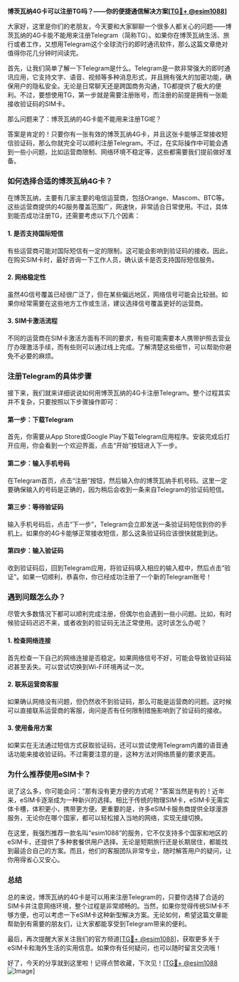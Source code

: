 **博茨瓦纳4G卡可以注册TG吗？——你的便捷通信解决方案[[TG💪+ @esim1088](https://t.me/s/esim1088)]**

大家好，这里是你们的老朋友，今天要和大家聊聊一个很多人都关心的问题——博茨瓦纳的4G卡能不能用来注册Telegram（简称TG）。如果你在博茨瓦纳生活、旅行或者工作，又想用Telegram这个全球流行的即时通讯软件，那么这篇文章绝对值得你花几分钟时间读完。

首先，让我们简单了解一下Telegram是什么。Telegram是一款非常强大的即时通讯应用，它支持文字、语音、视频等多种消息形式，并且拥有强大的加密功能，确保用户的隐私安全。无论是日常聊天还是跨国商务沟通，TG都提供了极大的便利。不过，要想使用TG，第一步就是需要注册账号，而注册的前提是拥有一张能接收验证码的SIM卡。

那么问题来了：博茨瓦纳的4G卡能不能用来注册TG呢？

答案是肯定的！只要你有一张有效的博茨瓦纳4G卡，并且这张卡能够正常接收短信验证码，那么你就完全可以顺利注册Telegram。不过，在实际操作中可能会遇到一些小问题，比如运营商限制、网络环境不稳定等，这些都需要我们提前做好准备。

### **如何选择合适的博茨瓦纳4G卡？**

在博茨瓦纳，主要有几家主要的电信运营商，包括Orange、Mascom、BTC等。这些运营商提供的4G服务覆盖范围广，网速快，非常适合日常使用。不过，具体到能否成功注册TG，还需要考虑以下几个因素：

#### **1. 是否支持国际短信**
有些运营商可能对国际短信有一定的限制，这可能会影响到验证码的接收。因此，在购买SIM卡时，最好咨询一下工作人员，确认该卡是否支持国际短信服务。

#### **2. 网络稳定性**
虽然4G信号覆盖已经很广泛了，但在某些偏远地区，网络信号可能会比较弱。如果你经常需要在这些地方工作或生活，建议选择信号覆盖更好的运营商。

#### **3. SIM卡激活流程**
不同的运营商在SIM卡激活方面有不同的要求，有些可能需要本人携带护照去营业厅办理激活手续，而有些则可以通过线上完成。了解清楚这些细节，可以帮助你避免不必要的麻烦。

### **注册Telegram的具体步骤**

接下来，我们就来详细说说如何用博茨瓦纳的4G卡注册Telegram。整个过程其实并不复杂，只要按照以下步骤操作即可：

#### **第一步：下载Telegram**
首先，你需要从App Store或Google Play下载Telegram应用程序。安装完成后打开应用，你会看到一个欢迎界面，点击“开始”按钮进入下一步。

#### **第二步：输入手机号码**
在Telegram首页，点击“注册”按钮，然后输入你的博茨瓦纳手机号码。这里一定要确保输入的号码是正确的，因为稍后会收到一条来自Telegram的验证码短信。

#### **第三步：等待验证码**
输入手机号码后，点击“下一步”，Telegram会立即发送一条验证码短信到你的手机上。如果你的4G卡能够正常接收短信，那么这条验证码应该很快就能到达。

#### **第四步：输入验证码**
收到验证码后，回到Telegram应用，将验证码填入相应的输入框中，然后点击“验证”。如果一切顺利，恭喜你，你已经成功注册了一个新的Telegram账号！

### **遇到问题怎么办？**

尽管大多数情况下都可以顺利完成注册，但偶尔也会遇到一些小问题。比如，有时候验证码迟迟不来，或者收到的验证码无法正常使用。这时该怎么办呢？

#### **1. 检查网络连接**
首先检查一下自己的网络连接是否稳定。如果网络信号不好，可能会导致验证码延迟甚至丢失。可以尝试切换到Wi-Fi环境再试一次。

#### **2. 联系运营商客服**
如果确认网络没有问题，但仍然收不到验证码，那么可能是运营商的问题。这时候可以直接联系运营商的客服，询问是否有任何限制措施影响到了验证码的接收。

#### **3. 使用备用方案**
如果实在无法通过短信方式获取验证码，还可以尝试使用Telegram内置的语音通话功能来接收验证码。不过需要注意的是，这种方法对网络质量的要求更高。

### **为什么推荐使用eSIM卡？**

说了这么多，你可能会问：“那有没有更方便的方式呢？”答案当然是有的！近年来，eSIM卡逐渐成为一种新兴的选择。相比于传统的物理SIM卡，eSIM卡无需实体卡槽，体积更小，携带更方便。更重要的是，许多eSIM卡服务商提供全球漫游服务，无论你在哪个国家，都可以轻松接入当地的网络，实现无缝切换。

在这里，我强烈推荐一款名叫“esim1088”的服务，它不仅支持多个国家和地区的eSIM卡，还提供了多种套餐供用户选择。无论是短期旅行还是长期居住，都能找到最适合自己的方案。而且，他们的客服团队非常专业，随时解答用户的疑问，让你用得省心又安心。

### **总结**

总的来说，博茨瓦纳的4G卡是可以用来注册Telegram的，只要你选择了合适的SIM卡并注意网络环境，整个过程是非常顺畅的。当然，如果你觉得传统SIM卡不够方便，也可以考虑一下eSIM卡这种新型解决方案。无论如何，希望这篇文章能帮助到有需要的朋友们，让大家都能享受到Telegram带来的便利。

最后，再次提醒大家关注我们的官方频道[[TG💪+ @esim1088](https://t.me/s/esim1088)]，获取更多关于eSIM卡和海外生活的实用信息。如果你有任何疑问，也可以随时留言交流哦！

好了，今天的分享就到这里啦！记得点赞收藏，下次见！[[TG💪+ @esim1088](https://t.me/s/esim1088) ![Image](https://i.postimg.cc/4NQfJmqS/Snipaste-2025-05-13-00-14-12.png)]